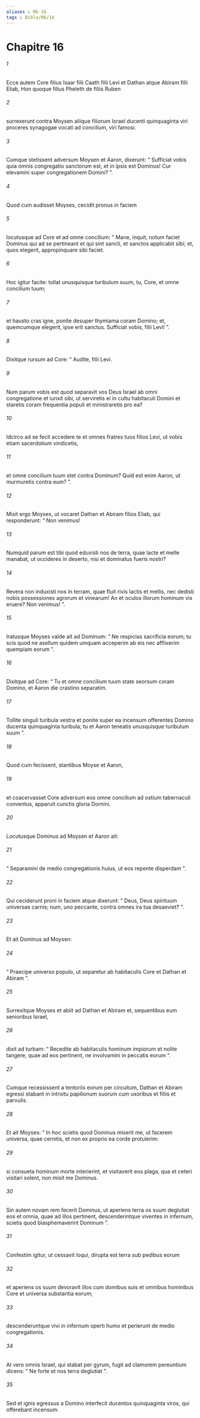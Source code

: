 ```yaml
---
aliases : Nb 16
tags : Bible/Nb/16
---
```


# Chapitre 16

###### 1
Ecce autem Core filius Isaar filii Caath filii Levi et Dathan atque Abiram filii Eliab, Hon quoque filius Pheleth de filiis Ruben 
###### 2
surrexerunt contra Moysen aliique filiorum Israel ducenti quinquaginta viri proceres synagogae vocati ad concilium, viri famosi. 
###### 3
Cumque stetissent adversum Moysen et Aaron, dixerunt: “ Sufficiat vobis quia omnis congregatio sanctorum est, et in ipsis est Dominus! Cur elevamini super congregationem Domini? ”.
###### 4
Quod cum audisset Moyses, cecidit pronus in faciem 
###### 5
locutusque ad Core et ad omne concilium: “ Mane, inquit, notum faciet Dominus qui ad se pertineant et qui sint sancti, et sanctos applicabit sibi; et, quos elegerit, appropinquare sibi faciet. 
###### 6
Hoc igitur facite: tollat unusquisque turibulum suum, tu, Core, et omne concilium tuum; 
###### 7
et hausto cras igne, ponite desuper thymiama coram Domino; et, quemcumque elegerit, ipse erit sanctus. Sufficiat vobis, filii Levi! ”.
###### 8
Dixitque rursum ad Core: “ Audite, filii Levi. 
###### 9
Num parum vobis est quod separavit vos Deus Israel ab omni congregatione et iunxit sibi, ut serviretis ei in cultu habitaculi Domini et staretis coram frequentia populi et ministraretis pro ea? 
###### 10
Idcirco ad se fecit accedere te et omnes fratres tuos filios Levi, ut vobis etiam sacerdotium vindicetis, 
###### 11
et omne concilium tuum stet contra Dominum? Quid est enim Aaron, ut murmuretis contra eum? ”.
###### 12
Misit ergo Moyses, ut vocaret Dathan et Abiram filios Eliab, qui responderunt: “ Non venimus! 
###### 13
Numquid parum est tibi quod eduxisti nos de terra, quae lacte et melle manabat, ut occideres in deserto, nisi et dominatus fueris nostri? 
###### 14
Revera non induxisti nos in terram, quae fluit rivis lactis et mellis, nec dedisti nobis possessiones agrorum et vinearum! An et oculos illorum hominum vis eruere? Non venimus! ”.
###### 15
Iratusque Moyses valde ait ad Dominum: “ Ne respicias sacrificia eorum; tu scis quod ne asellum quidem umquam acceperim ab eis nec afflixerim quempiam eorum ”.
###### 16
Dixitque ad Core: “ Tu et omne concilium tuum state seorsum coram Domino, et Aaron die crastino separatim. 
###### 17
Tollite singuli turibula vestra et ponite super ea incensum offerentes Domino ducenta quinquaginta turibula; tu et Aaron teneatis unusquisque turibulum suum ”. 
###### 18
Quod cum fecissent, stantibus Moyse et Aaron, 
###### 19
et coacervasset Core adversum eos omne concilium ad ostium tabernaculi conventus, apparuit cunctis gloria Dornini.
###### 20
Locutusque Dominus ad Moysen et Aaron ait: 
###### 21
“ Separamini de medio congregationis huius, ut eos repente disperdam ”. 
###### 22
Qui ceciderunt proni in faciem atque dixerunt: “ Deus, Deus spirituum universae carnis; num, uno peccante, contra omnes ira tua desaeviet? ”. 
###### 23
Et ait Dominus ad Moysen: 
###### 24
“ Praecipe universo populo, ut separetur ab habitaculis Core et Dathan et Abiram ”.
###### 25
Surrexitque Moyses et abiit ad Dathan et Abiram et, sequentibus eum senioribus Israel, 
###### 26
dixit ad turbam: “ Recedite ab habitaculis hominum impiorum et nolite tangere, quae ad eos pertinent, ne involvamini in peccatis eorum ”. 
###### 27
Cumque recessissent a tentoriis eorum per circuitum, Dathan et Abiram egressi stabant in introitu papilionum suorum cum uxoribus et filiis et parvulis.
###### 28
Et ait Moyses: “ In hoc scietis quod Dominus miserit me, ut facerem universa, quae cernitis, et non ex proprio ea corde protulerim: 
###### 29
si consueta hominum morte interierint, et visitaverit eos plaga, qua et ceteri visitari solent, non misit me Dominus. 
###### 30
Sin autem novam rem fecerit Dominus, ut aperiens terra os suum deglutiat eos et omnia, quae ad illos pertinent, descenderintque viventes in infernum, scietis quod blasphemaverint Dominum ”.
###### 31
Confestim igitur, ut cessavit loqui, dirupta est terra sub pedibus eorum 
###### 32
et aperiens os suum devoravit illos cum domibus suis et omnibus hominibus Core et universa substantia eorum; 
###### 33
descenderuntque vivi in infernum operti humo et perierunt de medio congregationis. 
###### 34
At vero omnis Israel, qui stabat per gyrum, fugit ad clamorem pereuntium dicens: “ Ne forte et nos terra deglutiat ”. 
###### 35
Sed et ignis egressus a Domino interfecit ducentos quinquaginta viros, qui offerebant incensum.
